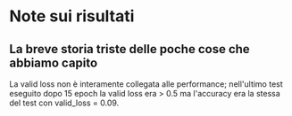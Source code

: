 # Note sui risultati
## La breve storia triste delle poche cose che abbiamo capito

La valid loss non è interamente collegata alle performance; nell'ultimo test eseguito dopo 15 epoch la valid loss era > 0.5 ma l'accuracy era la stessa del test con valid_loss = 0.09.
